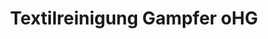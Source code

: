 ---
title: "Textilreinigung Gampfer oHG"
url: /bad-bergzabern/textilreinigung-gampfer-ohg/
shop: Wäscherei
---